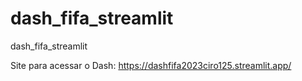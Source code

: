 # dash_fifa_streamlit
dash_fifa_streamlit

Site para acessar o Dash: https://dashfifa2023ciro125.streamlit.app/
